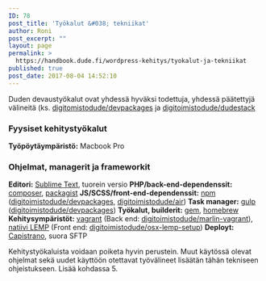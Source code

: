 ```yaml
---
ID: 78
post_title: 'Työkalut &#038; tekniikat'
author: Roni
post_excerpt: ""
layout: page
permalink: >
  https://handbook.dude.fi/wordpress-kehitys/tyokalut-ja-tekniikat
published: true
post_date: 2017-08-04 14:52:10
---
```

Duden devaustyökalut ovat yhdessä hyväksi todettuja, yhdessä päätettyjä välineitä (ks. <a href="https://github.com/digitoimistodude/devpackages" class="github">digitomistodude/devpackages</a> ja <a href="https://github.com/digitoimistodude/dudestack" class="github">digitoimistodude/dudestack</a>

<h3>Fyysiset kehitystyökalut</h3>

<b>Työpöytäympäristö:</b> Macbook Pro

<h3>Ohjelmat, managerit ja frameworkit</h3>

<b>Editori:</b> <a href="https://www.sublimetext.com/">Sublime Text</a>, tuorein versio
<b>PHP/back-end-dependenssit:</b> <a href="https://getcomposer.org/">composer</a>, <a href="https://packagist.org/">packagist</a>
<b>JS/SCSS/front-end-dependenssit:</b> <a href="npmjs.com">npm</a> (<a href="https://github.com/digitoimistodude/devpackages" class="github">digitoimistodude/devpackages</a>, <a href="https://github.com/digitoimistodude/air" class="github">digitoimistodude/air</a>)
<b>Task manager:</b> <a href="https://gulpjs.com/">gulp</a> (<a href="https://github.com/digitoimistodude/devpackages" class="github">digitoimistodude/devpackages</a>)
<b>Työkalut, builderit:</b> <a href="https://rubygems.org/">gem</a>, <a href="https://brew.sh/index_fi.html">homebrew</a>
<b>Kehitysympäristöt:</b> <a href="https://www.vagrantup.com/">vagrant</a> (Back end: <a href="https://github.com/digitoimistodude/marlin-vagrant" class="github">digitoimistodude/marlin-vagrant</a>), <a href="https://github.com/digitoimistodude/osx-lemp-setup">natiivi LEMP</a> (Front end: <a href="https://github.com/digitoimistodude/osx-lemp-setup" class="github">digitoimistodude/osx-lemp-setup</a>)
<b>Deployt:</b> <a href="https://capistranorb.com/">Capistrano</a>, suora SFTP

Kehitystyökaluista voidaan poiketa hyvin perustein. Muut käytössä olevat ohjelmat sekä uudet käyttöön otettavat työvälineet lisäätän tähän tekniseen ohjeistukseen. Lisää kohdassa 5.